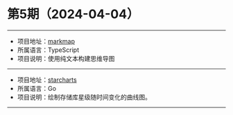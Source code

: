 # 第5期（2024-04-04）

---
- 项目地址：[markmap](https://github.com/markmap/markmap)
- 所属语言：TypeScript
- 项目说明：使用纯文本构建思维导图
---
- 项目地址：[starcharts](https://github.com/caarlos0/starcharts)
- 所属语言：Go
- 项目说明：绘制存储库星级随时间变化的曲线图。
---